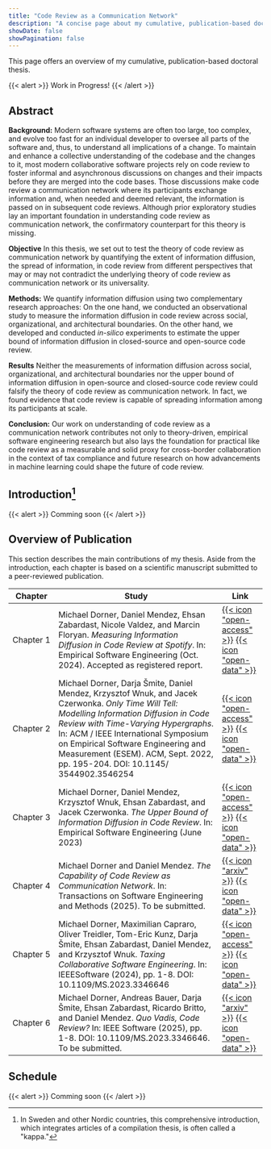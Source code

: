 ```yaml
---
title: "Code Review as a Communication Network"
description: "A concise page about my cumulative, publication-based doctoral thesis on code review as communication network"
showDate: false
showPagination: false
---
```


This page offers an overview of my cumulative, publication-based doctoral thesis.

{{< alert >}}
Work in Progress!
{{< /alert >}}

## Abstract

**Background:** Modern software systems are often too large, too complex, and evolve too fast for an individual developer to oversee all parts of the software and, thus, to understand all implications of a change. To maintain and enhance a collective understanding of the codebase and the changes to it, most modern collaborative software projects rely on code review to foster informal and asynchronous discussions on changes and their impacts before they are merged into the code bases. Those discussions make code review a communication network where its participants exchange information and, when needed and deemed relevant, the information is passed on in subsequent code reviews. Although prior exploratory studies lay an important foundation in understanding code review as communication network, the confirmatory counterpart for this theory is missing.

**Objective** In this thesis, we set out to test the theory of code review as communication network by quantifying the extent of information diffusion, the spread of information, in code review from different perspectives that may or may not contradict the underlying theory of code review as communication network or its universality.

**Methods:** We quantify information diffusion using two complementary research approaches: On the one hand, we conducted an observational study to measure the information diffusion in code review across social, organizational, and architectural boundaries. On the other hand, we developed and conducted *in-silico* experiments to estimate the upper bound of information diffusion in closed-source and open-source code review.

**Results** Neither the measurements of information diffusion across social, organizational, and architectural boundaries nor the upper bound of information diffusion in open-source and closed-source code review could falsify the theory of code review as communication network. In fact, we found evidence that code review is capable of spreading information among its participants at scale.

**Conclusion:** Our work on understanding of code review as a communication network contributes not only to theory-driven, empirical software engineering research but also lays the foundation for practical like code review as a measurable and solid proxy for cross-border collaboration in the context of tax compliance and future research on how advancements in machine learning could shape the future of code review.

## Introduction[^1]

[^1]: In Sweden and other Nordic countries, this comprehensive introduction, which integrates articles of a compilation thesis, is often called a "kappa."

{{< alert >}}
Comming soon
{{< /alert >}}

## Overview of Publication

This section describes the main contributions of my thesis. Aside from the introduction, each chapter is based on a scientific manuscript submitted to a peer-reviewed publication.

| Chapter | Study | Link |
|---|---|---|
| Chapter&nbsp;1 | Michael Dorner, Daniel Mendez, Ehsan Zabardast, Nicole Valdez, and Marcin Floryan. *Measuring Information Diffusion in Code Review at Spotify*. In: Empirical Software Engineering (Oct. 2024). Accepted as registered report. | [{{< icon "open-access" >}}](https://conf.researchr.org/details/esem-2024/esem-2024-registered-reports/3/Measuring-Information-Diffusion-in-Code-Review-at-Spotify) [{{< icon "open-data" >}}]() |
| Chapter&nbsp;2 | Michael Dorner, Darja Šmite, Daniel Mendez, Krzysztof Wnuk, and Jacek Czerwonka. *Only Time Will Tell: Modelling Information Diffusion in Code Review with Time-Varying Hypergraphs*. In: ACM / IEEE International Symposium on Empirical Software Engineering and Measurement (ESEM). ACM, Sept. 2022, pp. 195-204. DOI: 10.1145/ 3544902.3546254 | [{{< icon "open-access" >}}](https://dl.acm.org/doi/10.1145/3544902.3546254) [{{< icon "open-data" >}}](https://github.com/michaeldorner/only-time-will-tell) |
| Chapter&nbsp;3 | Michael Dorner, Daniel Mendez, Krzysztof Wnuk, Ehsan Zabardast, and Jacek Czerwonka. *The Upper Bound of Information Diffusion in Code Review*. In: Empirical Software Engineering (June 2023) | [{{< icon "open-access" >}}](https://link.springer.com/article/10.1007/s10664-024-10442-y) [{{< icon "open-data" >}}](https://github.com/michaeldorner/information-diffusion-boundaries-in-code-review) |
| Chapter&nbsp;4 | Michael Dorner and Daniel Mendez. *The Capability of Code Review as Communication Network*. In: Transactions on Software Engineering and Methods (2025). To be submitted. | [{{< icon "arxiv" >}}]() [{{< icon "open-data" >}}]() |
| Chapter&nbsp;5 | Michael Dorner, Maximilian Capraro, Oliver Treidler, Tom-Eric Kunz, Darja Šmite, Ehsan Zabardast, Daniel Mendez, and Krzysztof Wnuk. *Taxing Collaborative Software Engineering*. In: IEEESoftware (2024), pp. 1-8. DOI: 10.1109/MS.2023.3346646 | [{{< icon "open-access" >}}](https://www.computer.org/csdl/magazine/so/2024/04/10374093/1TaCXGcl2i4) [{{< icon "open-data" >}}]() |
| Chapter&nbsp;6 | Michael Dorner, Andreas Bauer, Darja Šmite, Ehsan Zabardast, Ricardo Britto, and Daniel Mendez. *Quo Vadis, Code Review?* In: IEEE Software (2025), pp. 1-8. DOI: 10.1109/MS.2023.3346646. To be submitted. | [{{< icon "arxiv" >}}]() [{{< icon "open-data" >}}](https://github.com/michaeldorner/tax_se) |

## Schedule

{{< alert >}}
Comming soon
{{< /alert >}}
